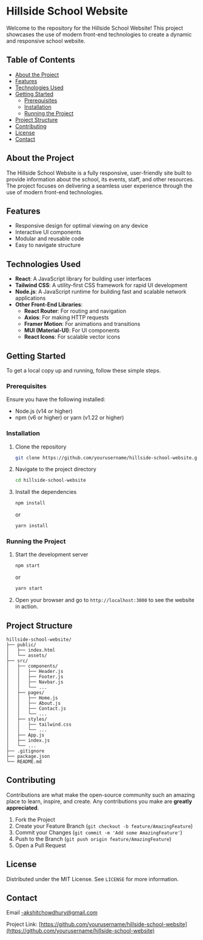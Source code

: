# Hillside School Website

Welcome to the repository for the Hillside School Website! This project showcases the use of modern front-end technologies to create a dynamic and responsive school website. 

## Table of Contents

- [About the Project](#about-the-project)
- [Features](#features)
- [Technologies Used](#technologies-used)
- [Getting Started](#getting-started)
  - [Prerequisites](#prerequisites)
  - [Installation](#installation)
  - [Running the Project](#running-the-project)
- [Project Structure](#project-structure)
- [Contributing](#contributing)
- [License](#license)
- [Contact](#contact)

## About the Project

The Hillside School Website is a fully responsive, user-friendly site built to provide information about the school, its events, staff, and other resources. The project focuses on delivering a seamless user experience through the use of modern front-end technologies.

## Features

- Responsive design for optimal viewing on any device
- Interactive UI components
- Modular and reusable code
- Easy to navigate structure

## Technologies Used

- **React**: A JavaScript library for building user interfaces
- **Tailwind CSS**: A utility-first CSS framework for rapid UI development
- **Node.js**: A JavaScript runtime for building fast and scalable network applications
- **Other Front-End Libraries**:
  - **React Router**: For routing and navigation
  - **Axios**: For making HTTP requests
  - **Framer Motion**: For animations and transitions
  - **MUI (Material-UI)**: For UI components
  - **React Icons**: For scalable vector icons

## Getting Started

To get a local copy up and running, follow these simple steps.

### Prerequisites

Ensure you have the following installed:

- Node.js (v14 or higher)
- npm (v6 or higher) or yarn (v1.22 or higher)

### Installation

1. Clone the repository
   ```sh
   git clone https://github.com/yourusername/hillside-school-website.git
   ```
2. Navigate to the project directory
   ```sh
   cd hillside-school-website
   ```
3. Install the dependencies
   ```sh
   npm install
   ```
   or
   ```sh
   yarn install
   ```

### Running the Project

1. Start the development server
   ```sh
   npm start
   ```
   or
   ```sh
   yarn start
   ```
2. Open your browser and go to `http://localhost:3000` to see the website in action.

## Project Structure

```
hillside-school-website/
├── public/
│   ├── index.html
│   └── assets/
├── src/
│   ├── components/
│   │   ├── Header.js
│   │   ├── Footer.js
│   │   ├── Navbar.js
│   │   └── ...
│   ├── pages/
│   │   ├── Home.js
│   │   ├── About.js
│   │   ├── Contact.js
│   │   └── ...
│   ├── styles/
│   │   ├── tailwind.css
│   │   └── ...
│   ├── App.js
│   ├── index.js
│   └── ...
├── .gitignore
├── package.json
└── README.md
```

## Contributing

Contributions are what make the open-source community such an amazing place to learn, inspire, and create. Any contributions you make are **greatly appreciated**.

1. Fork the Project
2. Create your Feature Branch (`git checkout -b feature/AmazingFeature`)
3. Commit your Changes (`git commit -m 'Add some AmazingFeature'`)
4. Push to the Branch (`git push origin feature/AmazingFeature`)
5. Open a Pull Request

## License

Distributed under the MIT License. See `LICENSE` for more information.

## Contact

Email -akshitchowdhury@gmail.com

Project Link: [https://github.com/yourusername/hillside-school-website](https://github.com/yourusername/hillside-school-website)
